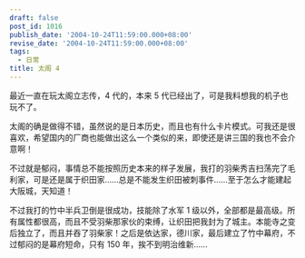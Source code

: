 ```yaml
---
draft: false
post_id: 1016
publish_date: '2004-10-24T11:59:00.000+08:00'
revise_date: '2004-10-24T11:59:00.000+08:00'
tags:
  - 日常
title: 太阁 4
---
```


最近一直在玩太阁立志传，4 代的，本来 5 代已经出了，可是我料想我的机子也玩不了。

太阁的确是做得不错，虽然说的是日本历史，而且也有什么卡片模式。可我还是很喜欢，希望国内的厂商也能做出这么一个类似的来，即使还是讲三国的我也不会介意啊！

不过就是郁闷，事情总不能按照历史本来的样子发展，我打的羽柴秀吉扫荡完了毛利家，可是还是属于织田家……总是不能发生织田被刺事件……至于怎么才能建起大阪城，天知道！

不过我打的竹中半兵卫倒是很成功，技能除了水军 1 级以外，全部都是最高级。所有属性都很高，而且不受羽柴那家伙的束缚，让织田把我封为了城主。本能寺之变后独立了，而且并吞了羽柴家！之后是依达家，德川家，最后建立了竹中幕府，不过郁闷的是幕府短命，只有 150 年，挨不到明治维新……

